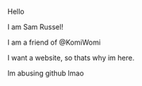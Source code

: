 Hello

I am Sam Russel!

I am a friend of @KomiWomi


I want a website, so thats why im here.

Im abusing github lmao

